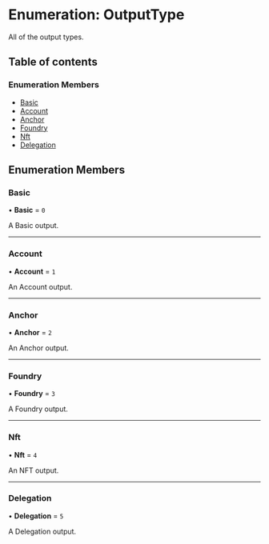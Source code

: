 # Enumeration: OutputType

All of the output types.

## Table of contents

### Enumeration Members

- [Basic](OutputType.md#basic)
- [Account](OutputType.md#account)
- [Anchor](OutputType.md#anchor)
- [Foundry](OutputType.md#foundry)
- [Nft](OutputType.md#nft)
- [Delegation](OutputType.md#delegation)

## Enumeration Members

### Basic

• **Basic** = ``0``

A Basic output.

___

### Account

• **Account** = ``1``

An Account output.

___

### Anchor

• **Anchor** = ``2``

An Anchor output.

___

### Foundry

• **Foundry** = ``3``

A Foundry output.

___

### Nft

• **Nft** = ``4``

An NFT output.

___

### Delegation

• **Delegation** = ``5``

A Delegation output.
